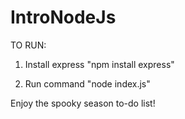 # IntroNodeJs


TO RUN:

1. Install express 
  "npm install express"
  
2.  Run command
  "node index.js"
  
Enjoy the spooky season to-do list! 
